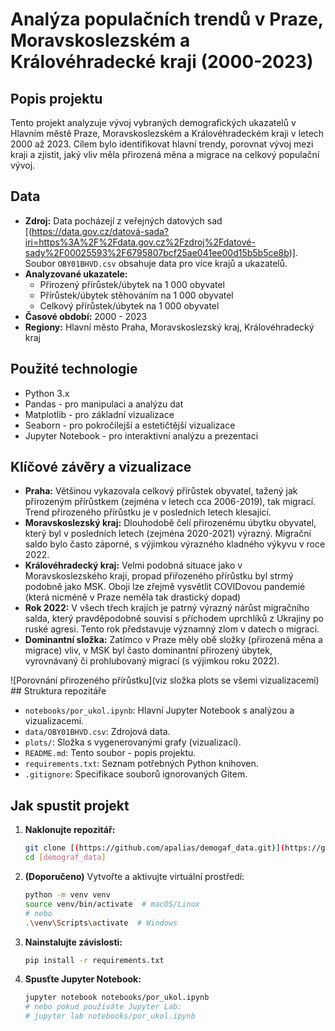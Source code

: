 # Analýza populačních trendů v Praze, Moravskoslezském  a Královéhradecké kraji (2000-2023)

## Popis projektu

Tento projekt analyzuje vývoj vybraných demografických ukazatelů v Hlavním městě Praze, Moravskoslezském a Královéhradeckém kraji v letech 2000 až 2023. Cílem bylo identifikovat hlavní trendy, porovnat vývoj mezi kraji a zjistit, jaký vliv měla přirozená měna a migrace na celkový populační vývoj.

## Data

* **Zdroj:** Data pocházejí z veřejných datových sad [(https://data.gov.cz/datová-sada?iri=https%3A%2F%2Fdata.gov.cz%2Fzdroj%2Fdatové-sady%2F00025593%2F6795807bcf25ae041ee00d15b5b5ce8b)]. Soubor `OBY01BHVD.csv` obsahuje data pro více krajů a ukazatelů.
* **Analyzované ukazatele:**
    * Přirozený přírůstek/úbytek na 1 000 obyvatel
    * Přírůstek/úbytek stěhováním na 1 000 obyvatel
    * Celkový přírůstek/úbytek na 1 000 obyvatel
* **Časové období:** 2000 - 2023
* **Regiony:** Hlavní město Praha, Moravskoslezský kraj, Královéhradecký kraj

## Použité technologie

* Python 3.x
* Pandas - pro manipulaci a analýzu dat
* Matplotlib - pro základní vizualizace
* Seaborn - pro pokročilejší a estetičtější vizualizace
* Jupyter Notebook - pro interaktivní analýzu a prezentaci

## Klíčové závěry a vizualizace

* **Praha:** Většinou vykazovala celkový přírůstek obyvatel, tažený jak přirozeným přírůstkem (zejména v letech cca 2006-2019), tak migrací. Trend přirozeného přírůstku je v posledních letech klesající.
* **Moravskoslezský kraj:** Dlouhodobě čelí přirozenému úbytku obyvatel, který byl v posledních letech (zejména 2020-2021) výrazný. Migrační saldo bylo často záporné, s výjimkou výrazného kladného výkyvu v roce 2022.
* **Královéhradecký kraj:** Velmi podobná situace jako v Moravskoslezského kraji, propad přiřozeného přírůstku byl strmý podobně jako MSK. Oboji lze zřejmě vysvětlit COVIDovou pandemié (která nicméně v Praze neměla tak drastický dopad)
* **Rok 2022:** V všech třech krajích je patrný výrazný nárůst migračního salda, který pravděpodobně souvisí s příchodem uprchlíků z Ukrajiny po ruské agresi. Tento rok představuje významný zlom v datech o migraci.
* **Dominantní složka:** Zatímco v Praze měly obě složky (přirozená měna a migrace) vliv, v MSK byl často dominantní přirozený úbytek, vyrovnávaný či prohlubovaný migrací (s výjimkou roku 2022).

![Porovnání přirozeného přírůstku](viz složka plots se všemi vizualizacemi) ## Struktura repozitáře

* `notebooks/por_ukol.ipynb`: Hlavní Jupyter Notebook s analýzou a vizualizacemi.
* `data/OBY01BHVD.csv`: Zdrojová data.
* `plots/`: Složka s vygenerovanými grafy (vizualizací).
* `README.md`: Tento soubor - popis projektu.
* `requirements.txt`: Seznam potřebných Python knihoven.
* `.gitignore`: Specifikace souborů ignorovaných Gitem.

## Jak spustit projekt

1.  **Naklonujte repozitář:**
    ```bash
    git clone [(https://github.com/apalias/demogaf_data.git)](https://github.com/apalias/demogaf_data.git)
    cd [demograf_data]
    ```
2.  **(Doporučeno)** Vytvořte a aktivujte virtuální prostředí:
    ```bash
    python -m venv venv
    source venv/bin/activate  # macOS/Linux
    # nebo
    .\venv\Scripts\activate  # Windows
    ```
3.  **Nainstalujte závislosti:**
    ```bash
    pip install -r requirements.txt
    ```
4.  **Spusťte Jupyter Notebook:**
    ```bash
    jupyter notebook notebooks/por_ukol.ipynb
    # nebo pokud používáte Jupyter Lab:
    # jupyter lab notebooks/por_ukol.ipynb
    ```
